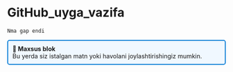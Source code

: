 # GitHub_uyga_vazifa
`Nma gap endi`
<div style="border: 2px solid #0078D4; padding: 10px; border-radius: 5px; background-color: #f0f8ff;">
  <strong>📌 Maxsus blok</strong><br>
  Bu yerda siz istalgan matn yoki havolani joylashtirishingiz mumkin.
</div>

